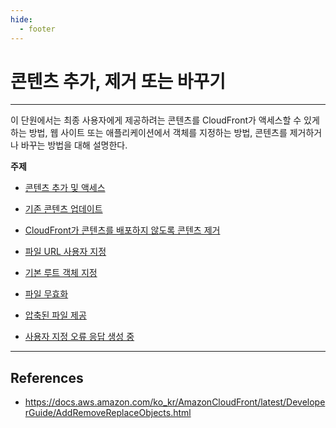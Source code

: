 ```yaml
---
hide:
  - footer
---
```


# 콘텐츠 추가, 제거 또는 바꾸기

---

이 단원에서는 최종 사용자에게 제공하려는 콘텐츠를 CloudFront가 액세스할 수 있게 하는 방법, 웹 사이트 또는 애플리케이션에서 객체를 지정하는 방법, 콘텐츠를 제거하거나 바꾸는 방법을 대해 설명한다.

**주제**

- [콘텐츠 추가 및 액세스](https://docs.aws.amazon.com/ko_kr/AmazonCloudFront/latest/DeveloperGuide/AddingObjects.html)

- [기존 콘텐츠 업데이트](https://docs.aws.amazon.com/ko_kr/AmazonCloudFront/latest/DeveloperGuide/UpdatingExistingObjects.html)

- [CloudFront가 콘텐츠를 배포하지 않도록 콘텐츠 제거](https://docs.aws.amazon.com/ko_kr/AmazonCloudFront/latest/DeveloperGuide/RemovingObjects.html)

- [파일 URL 사용자 지정](https://docs.aws.amazon.com/ko_kr/AmazonCloudFront/latest/DeveloperGuide/LinkFormat.html)

- [기본 루트 객체 지정](https://docs.aws.amazon.com/ko_kr/AmazonCloudFront/latest/DeveloperGuide/DefaultRootObject.html)

- [파일 무효화](https://docs.aws.amazon.com/ko_kr/AmazonCloudFront/latest/DeveloperGuide/Invalidation.html)

- [압축된 파일 제공](https://docs.aws.amazon.com/ko_kr/AmazonCloudFront/latest/DeveloperGuide/ServingCompressedFiles.html)

- [사용자 지정 오류 응답 생성 중](https://docs.aws.amazon.com/ko_kr/AmazonCloudFront/latest/DeveloperGuide/GeneratingCustomErrorResponses.html)

---

## References

- <https://docs.aws.amazon.com/ko_kr/AmazonCloudFront/latest/DeveloperGuide/AddRemoveReplaceObjects.html>

